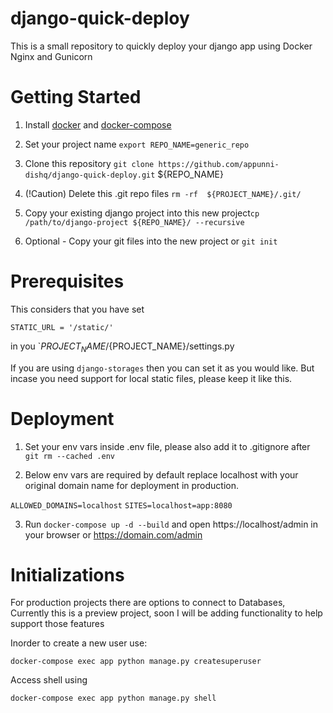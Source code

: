 # django-quick-deploy
This is a small repository to quickly deploy your django app using Docker Nginx and Gunicorn 

# Getting Started

1. Install [docker](https://docs.docker.com/engine/install/ubuntu/) and [docker-compose](https://docs.docker.com/compose/install/) 

2. Set your project name `export REPO_NAME=generic_repo`

3. Clone this repository `git clone https://github.com/appunni-dishq/django-quick-deploy.git` ${REPO_NAME}

4. (!Caution) Delete this .git repo files `rm -rf  ${PROJECT_NAME}/.git/`

5. Copy your existing django project into this new project`cp /path/to/django-project ${REPO_NAME}/ --recursive`

6. Optional - Copy your git files into the new project or `git init`


# Prerequisites

This considers that you have set

`STATIC_URL = '/static/'`

in you `${PROJECT_NAME}/${PROJECT_NAME}/settings.py

If you are using `django-storages` then you can set it as you would like.
But incase you need support for local static files, please keep it like this.

# Deployment

1. Set your env vars inside .env file, please also add it to .gitignore after `git rm --cached .env`

2. Below env vars are required by default replace localhost with your original domain name for deployment in production.

`ALLOWED_DOMAINS=localhost`
`SITES=localhost=app:8080`

3. Run `docker-compose up -d --build` and open https://localhost/admin in your browser or https://domain.com/admin

# Initializations

For production projects there are options to connect to Databases,
Currently this is a preview project, soon I will be adding functionality to help support those features

Inorder to create a new user use:

```
docker-compose exec app python manage.py createsuperuser
```

Access shell using

```
docker-compose exec app python manage.py shell
```